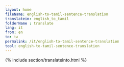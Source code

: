 ```yaml
---
layout: home
fileName: english-to-tamil-sentence-translation
translatein: english_to_tamil
folderName : translate
lang: it
from: en
to: ta
permalink: /it/english-to-tamil-sentence-translation
tool: english-to-tamil-sentence-translation
---
```

{% include section/translateinto.html %}